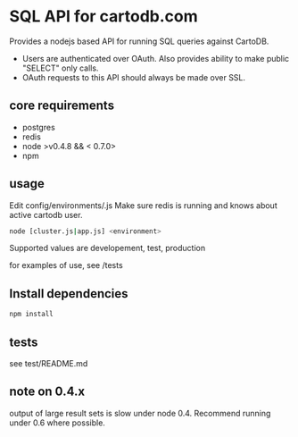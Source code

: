 SQL API for cartodb.com
========================
 
Provides a nodejs based API for running SQL queries against CartoDB.

* Users are authenticated over OAuth. Also provides ability to make public
  "SELECT" only calls.
* OAuth requests to this API should always be made over SSL.


core requirements
-------------
* postgres
* redis
* node >v0.4.8 && < 0.7.0>
* npm

usage
-----

Edit config/environments/<environment>.js
Make sure redis is running and knows about active cartodb user.

``` bash
node [cluster.js|app.js] <environment>
```

Supported <environment> values are developement, test, production

for examples of use, see /tests


Install dependencies
---------------------

```bash
npm install
```


tests
------
see test/README.md


note on 0.4.x
--------------
output of large result sets is slow under node 0.4. Recommend running under 0.6 where possible.